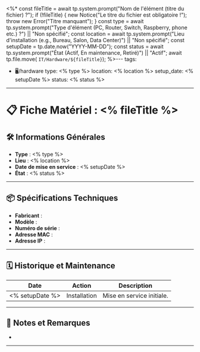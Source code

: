 <%*
const fileTitle = await tp.system.prompt("Nom de l'élément (titre du fichier) ?");
if (!fileTitle) {
new Notice("Le titre du fichier est obligatoire !");
throw new Error("Titre manquant");
}
const type = await tp.system.prompt("Type d'élément (PC, Router, Switch, Raspberry, phone etc.) ?") || "Non spécifié";
const location = await tp.system.prompt("Lieu d'installation (e.g., Bureau, Salon, Data Center)") || "Non spécifié";
const setupDate = tp.date.now("YYYY-MM-DD");
const status = await tp.system.prompt("État (Actif, En maintenance, Retiré)") || "Actif";
await tp.file.move( `IT/Hardware/${fileTitle}`);
%>---
tags:

-   🖥️/hardware
    type: <% type %>
    location: <% location %>
    setup_date: <% setupDate %>
    status: <% status %>

---

# 📋 Fiche Matériel : <% fileTitle %>

## 🛠️ Informations Générales

-   **Type** : <% type %>
-   **Lieu** : <% location %>
-   **Date de mise en service** : <% setupDate %>
-   **État** : <% status %>

---

## 📦 Spécifications Techniques

-   **Fabricant** :
-   **Modèle** :
-   **Numéro de série** :
-   **Adresse MAC** :
-   **Adresse IP** :

---

## 🗓️ Historique et Maintenance

| Date            | Action       | Description               |
| --------------- | ------------ | ------------------------- |
| <% setupDate %> | Installation | Mise en service initiale. |

---

## 📑 Notes et Remarques

-

---
